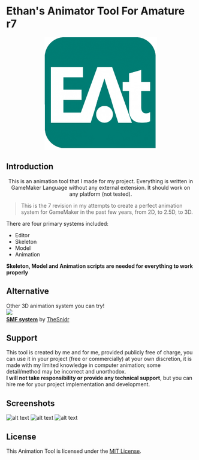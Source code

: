 # Ethan&apos;s Animator Tool For Amature r7
<p align="center">
  <img width="300" height="300" src="https://github.com/callmeEthan/Gamemaker_animation_demo/blob/main/Readme/logo.png?raw=true">
</p>


## Introduction
<p align="center">
This is an animation tool that I made for my project. Everything is written in GameMaker Language without any external extension. It should work on any platform (not tested).
</p>

> This is the 7 revision in my attempts to create a perfect animation system for GameMaker in the past few years, from 2D, to 2.5D, to 3D.

There are four primary systems included:
- Editor
- Skeleton
- Model
- Animation

**Skeleton, Model and Animation scripts are needed for everything to work properly**

## Alternative
Other 3D animation system you can try!  
<img src="https://dl.dropboxusercontent.com/s/y4yf8kzhv0fq7tt/SMF_White%20.png?dl=0" width="200">  
[**SMF system**](https://forum.gamemaker.io/index.php?threads/smf-3d-skeletal-animation-now-with-a-custom-blender-exporter.19806/) by [TheSnidr](https://forum.gamemaker.io/index.php?members/thesnidr.627/)
## Support 
This tool is created by me and for me, provided publicly free of charge, you can use it in your project (free or commercially) at your own discretion, it is made with my limited knowledge in computer animation; some detail/method may be incorrect and unorthodox.  
**I will not take responsibility or provide any technical support**, but you can hire me for your project implementation and development.
## Screenshots
![alt text](https://github.com/callmeEthan/Gamemaker_animation_demo/blob/main/Readme/Turning.gif?raw=true)
![alt text](https://github.com/callmeEthan/Gamemaker_animation_demo/blob/main/Readme/Walking.gif?raw=true)
![alt text](https://github.com/callmeEthan/Gamemaker_animation_demo/blob/main/Readme/Sprinting.gif?raw=true)
## License 
This Animation Tool is licensed under the [MIT License](https://github.com/callmeEthan/Gamemaker_animation_demo/blob/main/LICENSE).

